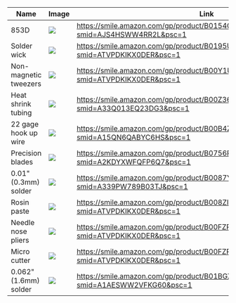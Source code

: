 |Name|Image|Link|
|---|---|---|
|853D|![](https://m.media-amazon.com/images/I/61BD-38KpXL._AC_AA180_.jpg)|https://smile.amazon.com/gp/product/B0154G47NA/ref=ox_sc_act_title_1?smid=AJS4HSWW4RR2L&psc=1|
|Solder wick|![](https://m.media-amazon.com/images/I/81glGHL0lTL._AC_AA180_.jpg)|https://smile.amazon.com/gp/product/B0195UVWJ8/ref=ox_sc_act_title_2?smid=ATVPDKIKX0DER&psc=1|
|Non-magnetic tweezers|![](https://m.media-amazon.com/images/I/51oS4CO7MDL._AC_AA180_.jpg)|https://smile.amazon.com/gp/product/B00Y1U10HC/ref=ox_sc_act_title_3?smid=ATVPDKIKX0DER&psc=1|
|Heat shrink tubing|![](https://m.media-amazon.com/images/I/91LP+l1hloL._AC_AA180_.jpg)|https://smile.amazon.com/gp/product/B00Z36EQLU/ref=ox_sc_act_title_4?smid=A33Q013EQ23DG3&psc=1|
|22 gage hook up wire|![](https://m.media-amazon.com/images/I/41M8ZDPu-bL._AC_AA180_.jpg)|https://smile.amazon.com/gp/product/B00B4ZQ3L0/ref=ox_sc_act_title_5?smid=A15QN6QABYC6HS&psc=1|
|Precision blades|![](https://m.media-amazon.com/images/I/61tdZV6I7mL._AC_AA180_.jpg)|https://smile.amazon.com/gp/product/B0756PZL6G/ref=ox_sc_act_title_6?smid=A2KDYXWFQFP6Q7&psc=1|
|0.01" (0.3mm) solder|![](https://m.media-amazon.com/images/I/71X3xDMlGVL._AC_AA180_.jpg)|https://smile.amazon.com/gp/product/B0087YBJI8/ref=ox_sc_act_title_7?smid=A339PW789B03TJ&psc=1|
|Rosin paste|![](https://m.media-amazon.com/images/I/51yf-bKX00L._AC_AA180_.jpg)|https://smile.amazon.com/gp/product/B008ZIV85A/ref=ox_sc_act_title_8?smid=ATVPDKIKX0DER&psc=1|
|Needle nose pliers|![](https://m.media-amazon.com/images/I/71pLUeJgw3L._AC_AA180_.jpg)|https://smile.amazon.com/gp/product/B00FZPHEW2/ref=ox_sc_act_title_10?smid=ATVPDKIKX0DER&psc=1|
|Micro cutter|![](https://m.media-amazon.com/images/I/71QGl0rv6rL._AC_AA180_.jpg)|https://smile.amazon.com/gp/product/B00FZPDG1K/ref=ox_sc_act_title_9?smid=ATVPDKIKX0DER&psc=1|
|0.062" (1.6mm) solder|![](https://m.media-amazon.com/images/I/91O5XpJt0JL._AC_AA180_.jpg)|https://smile.amazon.com/gp/product/B01BGXUC84/ref=ox_sc_saved_title_1?smid=A1AESWW2VFKG60&psc=1|
